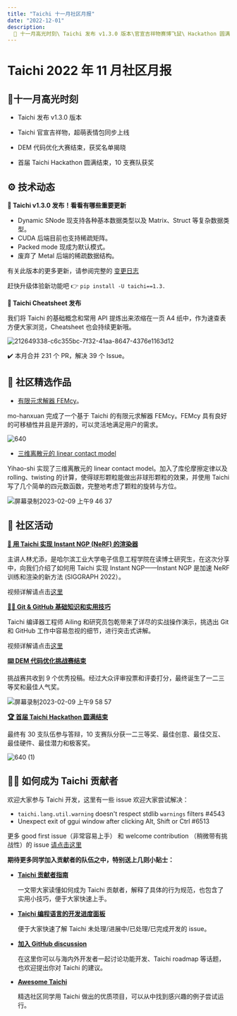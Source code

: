 ```yaml
---
title: "Taichi 十一月社区月报"
date: "2022-12-01"
description:
  📌 十一月高光时刻\ Taichi 发布 v1.3.0 版本\官宣吉祥物赛博飞鼠\ Hackathon 圆满完赛
---
```


# Taichi 2022 年 11 月社区月报

## 📌十一月高光时刻

- Taichi 发布 v1.3.0 版本

- Taichi 官宣吉祥物，超萌表情包同步上线

- DEM 代码优化大赛结束，获奖名单揭晓

- 首届 Taichi Hackathon 圆满结束，10 支赛队获奖


##  ⚙️ 技术动态

**🔧 Taichi v1.3.0 发布！看看有哪些重要更新**

- Dynamic SNode 现支持各种基本数据类型以及 Matrix、Struct 等复杂数据类型。
- CUDA 后端目前也支持稀疏矩阵。
- Packed mode 现成为默认模式。
- 废弃了 Metal 后端的稀疏数据结构。

有关此版本的更多更新，请参阅完整的 [变更日志](github.com/taichi-dev/taichi/releases/tag/v1.3.0)

赶快升级体验新功能吧 👉 `pip install -U taichi==1.3.`


**📃 Taichi Cheatsheet 发布**

我们将 Taichi 的基础概念和常用 API 提炼出来浓缩在一页 A4 纸中，作为速查表方便大家浏览，Cheatsheet 也会持续更新哦。

![212649338-c6c355bc-7f32-41aa-8647-4376e1163d12](https://user-images.githubusercontent.com/124654014/217705261-f2d6849d-442c-422e-9001-32772b1bd6d8.png)

✔️ 本月合并 231 个 PR，解决 39 个 Issue。

## 🌟 社区精选作品

- [有限元求解器 FEMcy](github.com/mo-hanxuan/FEMcy)。

mo-hanxuan 完成了一个基于 Taichi 的有限元求解器 FEMcy。FEMcy 具有良好的可移植性并且是开源的，可以灵活地满足用户的需求。
  
![640](https://user-images.githubusercontent.com/124654014/217705579-17d072e7-c5b1-42fb-a84d-b4e8c61d0607.gif)
  
- [三维离散元的 linear contact model](github.com/Yihao-Shi/TaichiDEM/tree/version-updated)

Yihao-shi 实现了三维离散元的 linear contact model。加入了库伦摩擦定律以及 rolling、twisting 的计算，使得球形颗粒能做出非球形颗粒的效果，并使用 Taichi 写了几个简单的四元数函数，完整地考虑了颗粒的旋转与方位。

![屏幕录制2023-02-09 上午9 46 37](https://user-images.githubusercontent.com/124654014/217714364-341564b5-b42a-41f8-95b4-9bef6506eb82.gif)


## 📢 社区活动

**[🔵 用 Taichi 实现 Instant NGP (NeRF) 的渲染器](forum.taichi-lang.cn/t/topic/3368)**

主讲人林尤添，是哈尔滨工业大学电子信息工程学院在读博士研究生，在这次分享中，向我们介绍了如何用 Taichi 实现 Instant NGP——Instant NGP 是加速 NeRF 训练和渲染的新方法 (SIGGRAPH 2022）。

视频详解请点击[这里](https://www.bilibili.com/video/BV1xR4y117cU/?spm_id_from=333.999.0.0&vd_source=7e8cfbc83bcd0c8522627c6544d35724)

**[👨‍🏫 Git & GitHub 基础知识和实用技巧](forum.taichi-lang.cn/t/topic/3368)**

Taichi 编译器工程师 Ailing 和研究员包乾带来了详尽的实战操作演示，挑选出 Git 和 GitHub 工作中容易忽视的细节，进行突击式讲解。

视频详解请点击[这里](https://www.bilibili.com/video/BV1xG4y1V7K1/?spm_id_from=333.999.0.0)

**[⌨️ DEM 代码优化挑战赛结束](https://mp.weixin.qq.com/s/07RRRp3knjqSwQaGDQKtLA)**

挑战赛共收到 9 个优秀投稿。经过大众评审投票和评委打分，最终诞生了一二三等奖和最佳人气奖。

![屏幕录制2023-02-09 上午9 58 57](https://user-images.githubusercontent.com/124654014/217713869-db5fcc67-f741-418a-bfd1-73afb7e7961c.gif)


**[🏆 首届 Taichi Hackathon 圆满结束](https://mp.weixin.qq.com/s/S02iUxsw1PJagwsdhWVKlQ)**

最终有 30 支队伍参与答辩，10 支赛队分获一二三等奖、最佳创意、最佳交互、最佳硬件、最佳潜力和极客奖。

![640 (1)](https://user-images.githubusercontent.com/124654014/217713981-c95a17ae-773b-4772-b4a7-dfc5b3e251ea.gif)


## 🧑‍💻 如何成为 Taichi 贡献者

欢迎大家参与 Taichi 开发，这里有一些 issue 欢迎大家尝试解决：
- `taichi.lang.util.warning` doesn't respect stdlib `warnings` filters #4543
- Unexpect exit of ggui window after clicking Alt, Shift or Ctrl  #6513

更多 good first issue（非常容易上手） 和  welcome contribution （稍微带有挑战性）的 issue [请点击这里](github.com/taichi-dev/taichi/contribute)

**期待更多同学加入贡献者的队伍之中，特别送上几则小贴士：**

- **[Taichi 贡献者指南](https://docs.taichi-lang.org/docs/contributor_guide)**
 
   一文带大家读懂如何成为 Taichi 贡献者，解释了具体的行为规范，也包含了实用小技巧，便于大家快速上手。
   
 - **[Taichi 编程语言的开发进度面板](https://github.com/orgs/taichi-dev/projects/1)**
 
   便于大家快速了解 Taichi 未处理/进展中/已处理/已完成开发的 issue。 
   
 - **[加入 GitHub discussion](https://github.com/taichi-dev/taichi/discussions)**
 
   在这里你可以与海内外开发者一起讨论功能开发、Taichi roadmap 等话题，也欢迎提出你对 Taichi 的建议。
 
 - **[Awesome Taichi](https://github.com/taichi-dev/awesome-taichi)**
 
   精选社区同学用 Taichi 做出的优质项目，可以从中找到感兴趣的例子尝试运行。 
